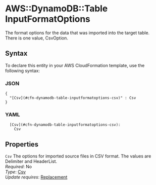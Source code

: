# AWS::DynamoDB::Table InputFormatOptions<a name="aws-properties-dynamodb-table-inputformatoptions"></a>

The format options for the data that was imported into the target table\. There is one value, CsvOption\.

## Syntax<a name="aws-properties-dynamodb-table-inputformatoptions-syntax"></a>

To declare this entity in your AWS CloudFormation template, use the following syntax:

### JSON<a name="aws-properties-dynamodb-table-inputformatoptions-syntax.json"></a>

```
{
  "[Csv](#cfn-dynamodb-table-inputformatoptions-csv)" : Csv
}
```

### YAML<a name="aws-properties-dynamodb-table-inputformatoptions-syntax.yaml"></a>

```
  [Csv](#cfn-dynamodb-table-inputformatoptions-csv):
    Csv
```

## Properties<a name="aws-properties-dynamodb-table-inputformatoptions-properties"></a>

`Csv` <a name="cfn-dynamodb-table-inputformatoptions-csv"></a>
The options for imported source files in CSV format\. The values are Delimiter and HeaderList\.  
_Required_: No  
_Type_: [Csv](aws-properties-dynamodb-table-csv.md)  
_Update requires_: [Replacement](https://docs.aws.amazon.com/AWSCloudFormation/latest/UserGuide/using-cfn-updating-stacks-update-behaviors.html#update-replacement)
